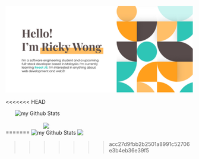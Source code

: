 ![readme-banner](./images/github_banner.jpg)

<<<<<<< HEAD
<div style="display: flex; justify-content: center; flex-direction: column">
    <img style="width: 90%; margin-left: auto; margin-right:auto" src="https://github-readme-stats.vercel.app/api?username=Ricky0625&include_all_commits=true&count_private=true&show_icons=true&line_height=20&title_color=2EC4B6&icon_color=FFBF69&text_color=574B4B&bg_color=fff" alt="my Github Stats"/>
    <br />
    <img style="width: 60%; margin-left: auto; margin-right:auto" src="https://github-readme-stats.vercel.app/api/top-langs/?username=Ricky0625&layout=compact&title_color=2EC4B6"/>
</div>
=======
<img align="center" src="https://github-readme-stats.vercel.app/api?username=Ricky0625&include_all_commits=true&count_private=true&show_icons=true&line_height=20&title_color=2EC4B6&icon_color=FFBF69&text_color=574B4B&bg_color=fff" alt="my Github Stats"/>

<img align="center" src="https://github-readme-stats.vercel.app/api/top-langs/?username=Ricky0625&layout=compact&title_color=2EC4B6"/>
  
>>>>>>> acc27d9fbb2b2501a8991c52706e3b4eb36e39f5

<!---
Ricky0625/Ricky0625 is a ✨ special ✨ repository because its `README.md` (this file) appears on your GitHub profile.
You can click the Preview link to take a look at your changes.
--->
